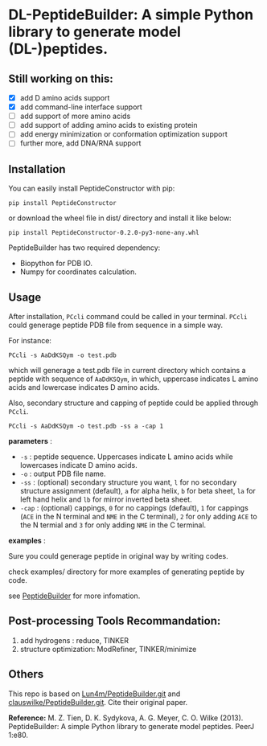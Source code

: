 # DL-PeptideBuilder: A simple Python library to generate model (DL-)peptides.

## Still working on this:

- [x] add D amino acids support
- [x] add command-line interface support
- [ ] add support of more amino acids
- [ ] add support of adding amino acids to existing protein
- [ ] add energy minimization or conformation optimization support
- [ ] further more, add DNA/RNA support

## Installation

You can easily install PeptideConstructor with pip:

```
pip install PeptideConstructor
```

or download the wheel file in dist/ directory and install it like below:

```
pip install PeptideConstructor-0.2.0-py3-none-any.whl
```

PeptideBuilder has two required dependency: 
- Biopython for PDB IO.
- Numpy for coordinates calculation.

## Usage

After installation, `PCcli` command could be called in your terminal. `PCcli` could generage peptide PDB file from sequence in a simple way.

For instance:

```
PCcli -s AaDdKSQym -o test.pdb
```
which will generage a test.pdb file in current directory which contains a peptide with sequence of `AaDdKSQym`, in which, uppercase indicates L amino acids and lowercase indicates D amino acids. 

Also, secondary structure and capping of peptide could be applied through `PCcli`.

```
PCcli -s AaDdKSQym -o test.pdb -ss a -cap 1
```

**parameters** : 

- `-s` : peptide sequence. Uppercases indicate L amino acids while lowercases indicate D amino acids.
- `-o` : output PDB file name.
- `-ss` : (optional) secondary structure you want, `l` for no secondary structure assignment (default), `a` for alpha helix, `b` for beta sheet, `la` for left hand helix and `lb` for mirror inverted beta sheet.
- `-cap` : (optional) cappings, `0` for no cappings (default), `1` for cappings (`ACE` in the N terminal and `NME` in the C terminal), `2` for only adding `ACE` to the N termial and `3` for only adding `NME` in the C terminal. 

**examples** : 

Sure you could generage peptide in original way by writing codes.

check examples/ directory for more examples of generating peptide by code.

 see [PeptideBuilder](https://github.com/clauswilke/PeptideBuilder) for more infomation.


## Post-processing Tools Recommandation:

1. add hydrogens : reduce, TINKER
2. structure optimization: ModRefiner, TINKER/minimize

## Others

This repo is based on [Lun4m/PeptideBuilder.git](https://github.com/Lun4m/PeptideBuilder) and [clauswilke/PeptideBuilder.git](https://github.com/clauswilke/PeptideBuilder). Cite their original paper.

**Reference:**
M. Z. Tien, D. K. Sydykova, A. G. Meyer, C. O. Wilke (2013). PeptideBuilder:
A simple Python library to generate model peptides. PeerJ 1:e80.
